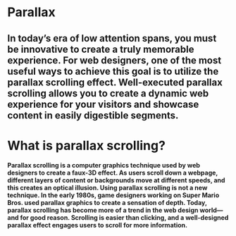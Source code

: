 # Parallax
## In today’s era of low attention spans, you must be innovative to create a truly memorable experience. For web designers, one of the most useful ways to achieve this goal is to utilize the parallax scrolling effect. Well-executed parallax scrolling allows you to create a dynamic web experience for your visitors and showcase content in easily digestible segments.
# **What is parallax scrolling?**
**Parallax scrolling is a computer graphics technique used by web designers to create a faux-3D effect. As users scroll down a webpage, different layers of content or backgrounds move at different speeds, and this creates an optical illusion. Using parallax scrolling is not a new technique. In the early 1980s, game designers working on Super Mario Bros. used parallax graphics to create a sensation of depth.
Today, parallax scrolling has become more of a trend in the web design world—and for good reason. Scrolling is easier than clicking, and a well-designed parallax effect engages users to scroll for more information.**
